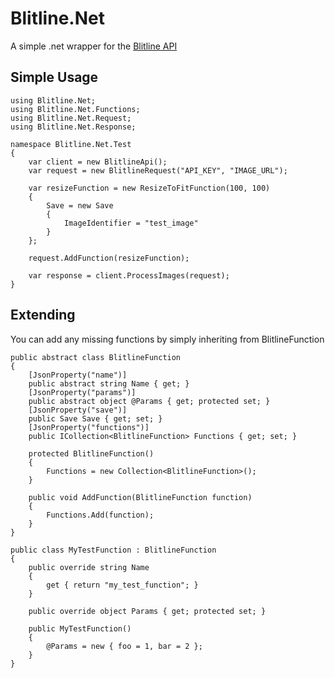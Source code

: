 Blitline.Net
============

A simple .net wrapper for the [Blitline API](http://www.blitline.com)

Simple Usage
------------

```
using Blitline.Net;
using Blitline.Net.Functions;
using Blitline.Net.Request;
using Blitline.Net.Response;

namespace Blitline.Net.Test
{
	var client = new BlitlineApi();
	var request = new BlitlineRequest("API_KEY", "IMAGE_URL");

	var resizeFunction = new ResizeToFitFunction(100, 100)
	{
		Save = new Save
		{
			ImageIdentifier = "test_image"
		}
	};

	request.AddFunction(resizeFunction);

	var response = client.ProcessImages(request);
}
```

Extending
---------
You can add any missing functions by simply inheriting from BlitlineFunction

```
public abstract class BlitlineFunction
{
    [JsonProperty("name")]
    public abstract string Name { get; }
    [JsonProperty("params")]
    public abstract object @Params { get; protected set; }
    [JsonProperty("save")]
    public Save Save { get; set; }
    [JsonProperty("functions")]
    public ICollection<BlitlineFunction> Functions { get; set; }

    protected BlitlineFunction()
    {
        Functions = new Collection<BlitlineFunction>();
    }

    public void AddFunction(BlitlineFunction function)
    {
        Functions.Add(function);
    }
}

public class MyTestFunction : BlitlineFunction
{
    public override string Name
    {
        get { return "my_test_function"; }
    }

    public override object Params { get; protected set; }

    public MyTestFunction()
    {
        @Params = new { foo = 1, bar = 2 };
    }
}
```
